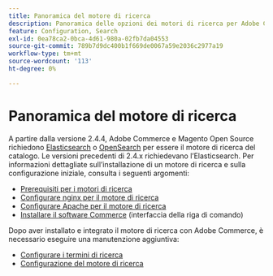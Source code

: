 ```yaml
---
title: Panoramica del motore di ricerca
description: Panoramica delle opzioni dei motori di ricerca per Adobe Commerce e Magento Open Source.
feature: Configuration, Search
exl-id: 0ea78ca2-0bca-4d61-980a-02fb7da04553
source-git-commit: 789b7d9dc400b1f669de0067a59e2036c2977a19
workflow-type: tm+mt
source-wordcount: '113'
ht-degree: 0%

---
```


# Panoramica del motore di ricerca

A partire dalla versione 2.4.4, Adobe Commerce e Magento Open Source richiedono [Elasticsearch] o [OpenSearch] per essere il motore di ricerca del catalogo. Le versioni precedenti di 2.4.x richiedevano l’Elasticsearch. Per informazioni dettagliate sull’installazione di un motore di ricerca e sulla configurazione iniziale, consulta i seguenti argomenti:

- [Prerequisiti per i motori di ricerca](../../installation/prerequisites/search-engine/overview.md)
- [Configurare nginx per il motore di ricerca](../../installation/prerequisites/search-engine/configure-nginx.md)
- [Configurare Apache per il motore di ricerca](../../installation/prerequisites/search-engine/configure-apache.md)
- [Installare il software Commerce](../../installation/composer.md) (interfaccia della riga di comando)

Dopo aver installato e integrato il motore di ricerca con Adobe Commerce, è necessario eseguire una manutenzione aggiuntiva:

- [Configurare i termini di ricerca](search-stopwords.md)
- [Configurazione del motore di ricerca](configure-search-engine.md)

<!-- Link Definitions -->

[Elasticsearch]: https://www.elastic.co
[OpenSearch]: https://opensearch.org/docs/latest/opensearch/install/index/
